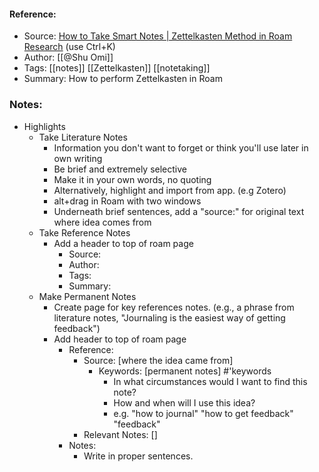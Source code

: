 #### Reference:
- Source: [How to Take Smart Notes | Zettelkasten Method in Roam Research](https://www.youtube.com/watch?v=ljyo_WAJevQ) (use Ctrl+K)
-   Author: [[@Shu Omi]]
-   Tags: [[notes]] [[Zettelkasten]] [[notetaking]]
-   Summary: How to perform Zettelkasten in Roam
### Notes:
-   Highlights
    -   Take Literature Notes
        -   Information you don't want to forget or think you'll use later in own writing
        -   Be brief and extremely selective
        -   Make it in your own words, no quoting
        -   Alternatively, highlight and import from app. (e.g Zotero)
        -   alt+drag in Roam with two windows
        -   Underneath brief sentences, add a "source:" for original text where idea comes from
    -   Take Reference Notes
        -   Add a header to top of roam page
            -   Source:
            -   Author:
            -   Tags:
            -   Summary:
    -   Make Permanent Notes
        -   Create page for key references notes. (e.g., a phrase from literature notes, "Journaling is the easiest way of getting feedback")
        -   Add header to top of roam page
            -   Reference:
                -   Source: \[where the idea came from\]
                    -   Keywords: \[permanent notes\] #'keywords
                        -   In what circumstances would I want to find this note?
                        -   How and when will I use this idea?
                        -   e.g. "how to journal" "how to get feedback" "feedback"
                -   Relevant Notes: \[\]
            -   Notes:
                -   Write in proper sentences.